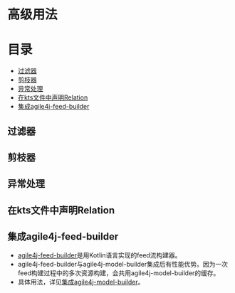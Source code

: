 # 高级用法

# 目录
   * [过滤器](#过滤器)
   * [剪枝器](#剪枝器)
   * [异常处理](#异常处理)
   * [在kts文件中声明Relation](#在kts文件中声明Relation)
   * [集成agile4j-feed-builder](#集成agile4j-feed-builder)


## 过滤器

## 剪枝器

## 异常处理

## 在kts文件中声明Relation

## 集成agile4j-feed-builder
* [agile4j-feed-builder](https://github.com/agile4j/agile4j-feed-builder)是用Kotlin语言实现的feed流构建器。
* agile4j-feed-builder与agile4j-model-builder集成后有性能优势。因为一次feed构建过程中的多次资源构建，会共用agile4j-model-builder的缓存。
* 具体用法，详见[集成agile4j-model-builder](https://github.com/agile4j/agile4j-feed-builder#%E9%9B%86%E6%88%90agile4j-model-builder)。

